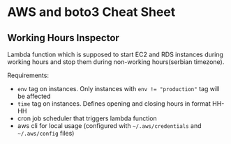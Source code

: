 # AWS and boto3 Cheat Sheet #

## Working Hours Inspector
Lambda function which is supposed to start EC2 and RDS instances during working hours and stop them during non-working
 hours(serbian timezone). 

Requirements:
- `env` tag on instances. Only instances with `env != "production"` tag will be affected
- `time` tag on instances. Defines opening and closing hours in format HH-HH
- cron job scheduler that triggers lambda function
- aws cli for local usage (configured with `~/.aws/credentials` and `~/.aws/config` files)

